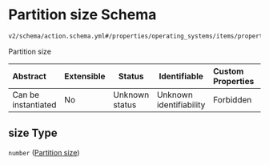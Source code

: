 # Partition size Schema

```txt
v2/schema/action.schema.yml#/properties/operating_systems/items/properties/steps/items/properties/actions/items/oneOf/13/properties/fastboot:format/properties/size
```

Partition size


| Abstract            | Extensible | Status         | Identifiable            | Custom Properties | Additional Properties | Access Restrictions | Defined In                                                           |
| :------------------ | ---------- | -------------- | ----------------------- | :---------------- | --------------------- | ------------------- | -------------------------------------------------------------------- |
| Can be instantiated | No         | Unknown status | Unknown identifiability | Forbidden         | Allowed               | none                | [device.schema.json\*](../device.schema.json "open original schema") |

## size Type

`number` ([Partition size](device-properties-operating-systems-operating-system-properties-steps-step-properties-group-step-action-oneof-fastbootformat-action-properties-fastbootformat-action-properties-partition-size.md))
